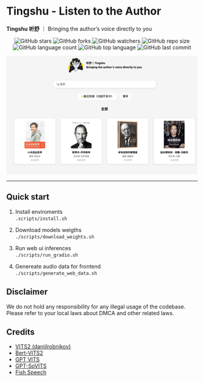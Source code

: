 
# Tingshu - Listen to the Author

**Tingshu 听舒** ｜ Bringing the author’s voice directly to you


<div align="center">

  ![GitHub stars](https://img.shields.io/github/stars/echonoshy/tingshu?style=social)
  ![GitHub forks](https://img.shields.io/github/forks/echonoshy/tingshu?style=social)
  ![GitHub watchers](https://img.shields.io/github/watchers/echonoshy/tingshu?style=social)
  ![GitHub repo size](https://img.shields.io/github/repo-size/echonoshy/tingshu)
  ![GitHub language count](https://img.shields.io/github/languages/count/echonoshy/tingshu)
  ![GitHub top language](https://img.shields.io/github/languages/top/echonoshy/tingshu)
  ![GitHub last commit](https://img.shields.io/github/last-commit/echonoshy/tingshu?color=red)
  
</div>


![](assets/web-view.jpg)

---

## Quick start

1. Install enviroments  
`.scripts/install.sh`

2. Download models weigths  
`./scripts/download_weights.sh`

3. Run web ui inferences  
`./scripts/run_gradio.sh`

4. Genereate audio data for frontend  
`./scripts/generate_web_data.sh`



## Disclaimer

We do not hold any responsibility for any illegal usage of the codebase. Please refer to your local laws about DMCA and other related laws.

## Credits

- [VITS2 (daniilrobnikov)](https://github.com/daniilrobnikov/vits2)
- [Bert-VITS2](https://github.com/fishaudio/Bert-VITS2)
- [GPT VITS](https://github.com/innnky/gpt-vits)
- [GPT-SoVITS](https://github.com/RVC-Boss/GPT-SoVITS)
- [Fish Speech](https://github.com/fishaudio/fish-speech)